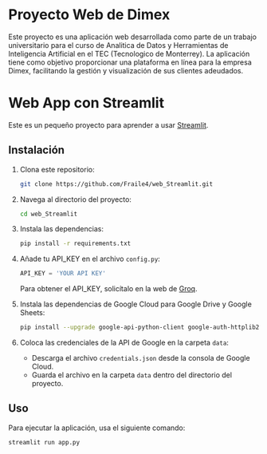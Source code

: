 # Proyecto Web de Dimex

Este proyecto es una aplicación web desarrollada como parte de un trabajo universitario para el curso de Analitica de Datos y Herramientas de Inteligencia Artificial en el TEC (Tecnologico de Monterrey). La aplicación tiene como objetivo proporcionar una plataforma en línea para la empresa Dimex, facilitando la gestión y visualización de sus clientes adeudados.

# Web App con Streamlit

Este es un pequeño proyecto para aprender a usar [Streamlit](https://streamlit.io/).

## Instalación

1. Clona este repositorio:
    ```bash
    git clone https://github.com/Fraile4/web_Streamlit.git
    ```
2. Navega al directorio del proyecto:
    ```bash
    cd web_Streamlit
    ```
3. Instala las dependencias:
    ```bash
    pip install -r requirements.txt
    ```
4. Añade tu API_KEY en el archivo `config.py`:
    ```python
    API_KEY = 'YOUR API KEY'
    ```
   Para obtener el API_KEY, solicítalo en la web de [Groq](https://console.groq.com/keys).

5. Instala las dependencias de Google Cloud para Google Drive y Google Sheets:
    ```bash
    pip install --upgrade google-api-python-client google-auth-httplib2 google-auth-oauthlib
    ```

6. Coloca las credenciales de la API de Google en la carpeta `data`:
    - Descarga el archivo `credentials.json` desde la consola de Google Cloud.
    - Guarda el archivo en la carpeta `data` dentro del directorio del proyecto.


## Uso

Para ejecutar la aplicación, usa el siguiente comando:
```bash
streamlit run app.py
```
